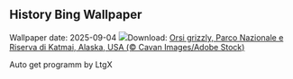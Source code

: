 ## History Bing Wallpaper
Wallpaper date: 2025-09-04
![](https://www.bing.com/th?id=OHR.WrestlingBears_IT-IT9855887848_UHD.jpg&w=1000)Download: [Orsi grizzly, Parco Nazionale e Riserva di Katmai, Alaska, USA (© Cavan Images/Adobe Stock)](https://www.bing.com/th?id=OHR.WrestlingBears_IT-IT9855887848_UHD.jpg)

Auto get programm by LtgX
